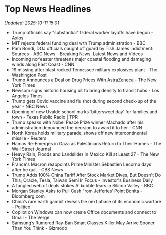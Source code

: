 # Top News Headlines

_Updated: 2025-10-11 15:01_

- Trump officials say "substantial" federal worker layoffs have begun - Axios
- MIT rejects federal funding deal with Trump administration - BBC
- Pam Bondi, DOJ officials caught off guard by Tish James indictment: Sources - ABC News - Breaking News, Latest News and Videos
- Incoming nor’easter threatens major coastal flooding and damaging winds along East Coast - CNN
- 19 missing after blast rocked Tennessee military explosives plant - The Washington Post
- Trump Announces a Deal on Drug Prices With AstraZeneca - The New York Times
- Newsom signs historic housing bill to bring density to transit hubs - Los Angeles Times
- Trump gets Covid vaccine and flu shot during second check-up of the year - NBC News
- Opening of new Uvalde school marks ‘bittersweet day’ for families and town - Texas Public Radio | TPR
- Trump speaks with Nobel Peace Prize winner Machado after his administration denounced the decision to award it to her - CNN
- North Korea holds military parade, shows off new intercontinental missile - Reuters
- Hamas Re-Emerges in Gaza as Palestinians Return to Their Homes - The Wall Street Journal
- Heavy Rain, Floods and Landslides in Mexico Kill at Least 27 - The New York Times
- France's Macron reappoints Prime Minister Sébastien Lecornu days after he quit - CBS News
- Trump Adds 100% China Tariff After Stock Market Dives, But Doesn't Do This; Oracle, Tesla, Taiwan Semi In Focus - Investor's Business Daily
- A tangled web of deals stokes AI bubble fears in Silicon Valley - BBC
- Morgan Stanley Asks to Pull Cash From Jefferies’ Point Bonita - Bloomberg.com
- China’s rare earth gambit reveals the next phase of its economic warfare - Politico
- Copilot on Windows can now create Office documents and connect to Gmail - The Verge
- Samsung’s Rumored Ray-Ban Smart Glasses Killer May Arrive Sooner Than You Think - Gizmodo